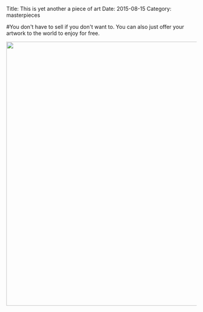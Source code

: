 Title: This is yet another a piece of art
Date: 2015-08-15
Category: masterpieces


#You don't have to sell if you don't want to.   You can also just offer your artwork to the world to enjoy for free.<br>

<img src="{static}/images/drawing1.png" width="700">